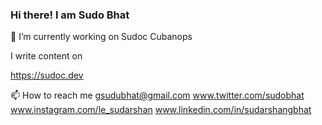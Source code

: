 ### Hi there! I am Sudo Bhat

🔭 I’m currently working on
Sudoc
Cubanops

I write content on

https://sudoc.dev

📫 How to reach me
gsudubhat@gmail.com www.twitter.com/sudobhat www.instagram.com/le_sudarshan www.linkedin.com/in/sudarshangbhat

